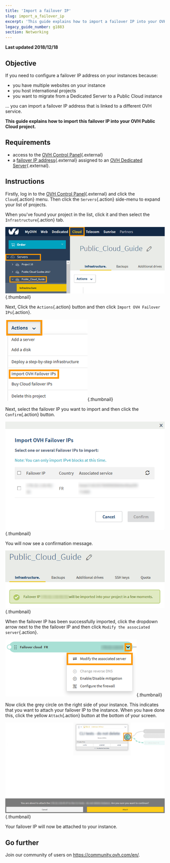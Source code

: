 ```yaml
---
title: 'Import a failover IP'
slug: import_a_failover_ip
excerpt: 'This guide explains how to import a failover IP into your OVH Public Cloud project.'
legacy_guide_number: g1883
section: Networking
---
```


**Last updated 2018/12/18**

## Objective

If you need to configure a failover IP address on your instances because:

- you have multiple websites on your instance 
- you host international projects
- you want to migrate from a Dedicated Server to a Public Cloud instance

... you can import a failover IP address that is linked to a different OVH service.

**This guide explains how to import this failover IP into your OVH Public Cloud project.**

## Requirements

* access to the [OVH Control Panel](https://ca.ovh.com/auth/?action=gotomanager){.external}
* a [failover IP address](https://www.ovh.com/ca/en/dedicated-servers/ip_failover.xml){.external} assigned to an [OVH Dedicated Server](https://www.ovh.com/ca/en/dedicated-servers/){.external}.

## Instructions

Firstly, log in to the [OVH Control Panel](https://ca.ovh.com/auth/?action=gotomanager){.external} and click the `Cloud`{.action} menu. Then click the `Servers`{.action} side-menu to expand your list of projects.

When you've found your project in the list, click it and then select the `Infrastructure`{.action} tab.

![IP Section](images/import-failover-ip-01.png){.thumbnail}

Next, Click the `Actions`{.action} button and then click `Import OVH Failover IPs`{.action}.

![Import Failover IP](images/import-failover-ip-02.png){.thumbnail}

Next, select the failover IP you want to import and then click the `Confirm`{.action} button.

![Select Failover IP](images/import-failover-ip-03.png){.thumbnail}

You will now see a confirmation message.

![Failover Imported](images/import-failover-ip-04.png){.thumbnail}

When the failover IP has been successfully imported, click the dropdown arrow next to the the failover IP and then click `Modify the associated server`{.action}.

![Attach Failover IP](images/import-failover-ip-05.png){.thumbnail}

Now click the grey circle on the right side of your instance. This indicates that you want to attach your failover IP to the instance. When you have done this, click the yellow `Attach`{.action} button at the bottom of your screen.

![Attach Failover IP](images/import-failover-ip-06.png){.thumbnail}

Your failover IP will now be attached to your instance.

## Go further

Join our community of users on <https://community.ovh.com/en/>.